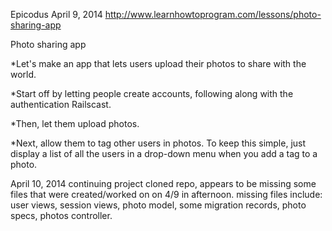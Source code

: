 Epicodus
April 9, 2014
http://www.learnhowtoprogram.com/lessons/photo-sharing-app

Photo sharing app

*Let's make an app that lets users upload their photos to share with the world.

*Start off by letting people create accounts, following along with the authentication Railscast.

*Then, let them upload photos.

*Next, allow them to tag other users in photos. To keep this simple, just display a list of all the users in a drop-down menu when you add a tag to a photo.

April 10, 2014
continuing project
cloned repo, appears to be missing some files that were created/worked on on 4/9 in afternoon.  missing files include: user views, session views, photo model, some migration records, photo specs, photos controller.
